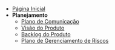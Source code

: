 <!-- docs/_sidebar.md -->
- [Página Inicial](/)
- **Planejamento**
  - [Plano de Comunicação](/planejamento/plano-de-comunicacao.md)
  - [Visão do Produto](/planejamento/visao-do-produto.md)
  - [Backlog do Produto](/planejamento/backlog-do-produto.md)
  - [Plano de Gerenciamento de Riscos](/planejamento/gerenciamento-de-riscos.md)
